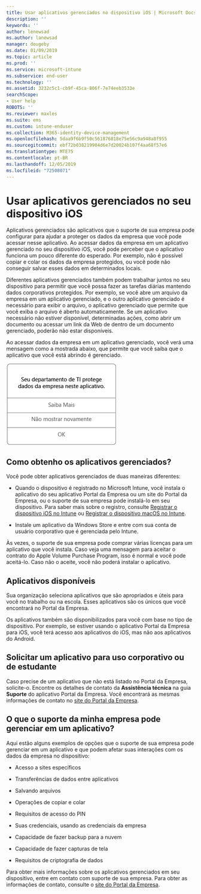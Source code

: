 ```yaml
---
title: Usar aplicativos gerenciados no dispositivo iOS | Microsoft Docs
description: ''
keywords: ''
author: lenewsad
ms.author: lanewsad
manager: dougeby
ms.date: 01/09/2019
ms.topic: article
ms.prod: ''
ms.service: microsoft-intune
ms.subservice: end-user
ms.technology: ''
ms.assetid: 3232c5c1-cb9f-45ca-806f-7e74eeb3533e
searchScope:
- User help
ROBOTS: ''
ms.reviewer: maxles
ms.suite: ems
ms.custom: intune-enduser
ms.collection: M365-identity-device-management
ms.openlocfilehash: 5daa9f6b9f50c561876818e75e56c9a948a8f955
ms.sourcegitcommit: ebf72b038219904d6e7d20024b107f4aa68f57e6
ms.translationtype: MTE75
ms.contentlocale: pt-BR
ms.lasthandoff: 12/05/2019
ms.locfileid: "72508071"
---
```

# <a name="use-managed-apps-on-your-ios-device"></a>Usar aplicativos gerenciados no seu dispositivo iOS

Aplicativos gerenciados são aplicativos que o suporte de sua empresa pode configurar para ajudar a proteger os dados da empresa que você pode acessar nesse aplicativo. Ao acessar dados da empresa em um aplicativo gerenciado no seu dispositivo iOS, você pode perceber que o aplicativo funciona um pouco diferente do esperado. Por exemplo, não é possível copiar e colar os dados da empresa protegidos, ou você pode não conseguir salvar esses dados em determinados locais.

Diferentes aplicativos gerenciados também podem trabalhar juntos no seu dispositivo para permitir que você possa fazer as tarefas diárias mantendo dados corporativos protegidos. Por exemplo, se você abre um arquivo da empresa em um aplicativo gerenciado, e o outro aplicativo gerenciado é necessário para exibir o arquivo, o aplicativo gerenciado que permite que você exiba o arquivo é aberto automaticamente. Se um aplicativo necessário não estiver disponível, determinadas ações, como abrir um documento ou acessar um link da Web de dentro de um documento gerenciado, poderão não estar disponíveis.

Ao acessar dados da empresa em um aplicativo gerenciado, você verá uma mensagem como a mostrada abaixo, que permite que você saiba que o aplicativo que você está abrindo é gerenciado.

![managed-apps-message-ios](./media/managed-apps-message.png)

## <a name="how-do-i-get-managed-apps"></a>Como obtenho os aplicativos gerenciados?  
Você pode obter aplicativos gerenciados de duas maneiras diferentes:

- Quando o dispositivo é registrado no Microsoft Intune, você instala o aplicativo do seu aplicativo Portal da Empresa ou um site do Portal da Empresa, ou o suporte de sua empresa pode instalá-lo em seu dispositivo. Para saber mais sobre o registro, consulte [Registrar o dispositivo iOS no Intune](enroll-your-device-in-intune-ios.md) ou [Registrar o dispositivo macOS no Intune](enroll-your-device-in-intune-macos.md).

- Instale um aplicativo da Windows Store e entre com sua conta de usuário corporativo que é gerenciada pelo Intune.

Às vezes, o suporte de sua empresa pode comprar várias licenças para um aplicativo que você instala. Caso veja uma mensagem para aceitar o contrato do Apple Volume Purchase Program, isso é normal e você pode aceitá-lo. Caso não o aceite, você não poderá instalar o aplicativo.

## <a name="available-apps"></a>Aplicativos disponíveis   
 Sua organização seleciona aplicativos que são apropriados e úteis para você no trabalho ou na escola. Esses aplicativos são os únicos que você encontrará no Portal da Empresa.   

 Os aplicativos também são disponibilizados para você com base no tipo de dispositivo. Por exemplo, se estiver usando o aplicativo Portal da Empresa para iOS, você terá acesso aos aplicativos do iOS, mas não aos aplicativos do Android.   

## <a name="request-an-app-for-work-or-school"></a>Solicitar um aplicativo para uso corporativo ou de estudante   
 Caso precise de um aplicativo que não está listado no Portal da Empresa, solicite-o. Encontre os detalhes de contato da **Assistência técnica** na guia **Suporte** do aplicativo Portal da Empresa. Você encontrará as mesmas informações de contato no [site do Portal da Empresa](https://go.microsoft.com/fwlink/?linkid=2010980).   
 

## <a name="what-can-my-company-support-manage-in-an-app"></a>O que o suporte da minha empresa pode gerenciar em um aplicativo?  
Aqui estão alguns exemplos de opções que o suporte de sua empresa pode gerenciar em um aplicativo e que podem afetar suas interações com os dados da empresa no dispositivo:

- Acesso a sites específicos

- Transferências de dados entre aplicativos

- Salvando arquivos

- Operações de copiar e colar

- Requisitos de acesso do PIN

- Suas credenciais, usando as credenciais da empresa

- Capacidade de fazer backup para a nuvem

- Capacidade de fazer capturas de tela

- Requisitos de criptografia de dados

Para obter mais informações sobre os aplicativos gerenciados em seu dispositivo, entre em contato com suporte de sua empresa. Para obter as informações de contato, consulte o [site do Portal da Empresa](https://go.microsoft.com/fwlink/?linkid=2010980).
